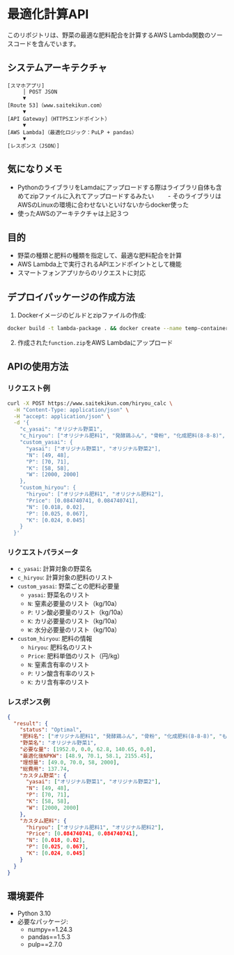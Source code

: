 # 最適化計算API

このリポジトリは、野菜の最適な肥料配合を計算するAWS Lambda関数のソースコードを含んでいます。

## システムアーキテクチャ

```
[スマホアプリ]
     │ POST JSON
     ▼
[Route 53]（www.saitekikun.com）
     ▼
[API Gateway]（HTTPSエンドポイント）
     ▼
[AWS Lambda]（最適化ロジック：PuLP + pandas）
     ▼
[レスポンス（JSON）]
```

## 気になりメモ

- PythonのライブラリをLamdaにアップロードする際はライブラリ自体も含めてzipファイルに入れてアップロードするみたい
　　- そのライブラリはAWSのLinuxの環境に合わせないといけないからdocker使った
- 使ったAWSのアーキテクチャは上記３つ

## 目的

- 野菜の種類と肥料の種類を指定して、最適な肥料配合を計算
- AWS Lambda上で実行されるAPIエンドポイントとして機能
- スマートフォンアプリからのリクエストに対応

## デプロイパッケージの作成方法

1. Dockerイメージのビルドとzipファイルの作成:
```bash
docker build -t lambda-package . && docker create --name temp-container lambda-package && docker cp temp-container:/app/function.zip . && docker rm temp-container
```

2. 作成された`function.zip`をAWS Lambdaにアップロード

## APIの使用方法

### リクエスト例

```bash
curl -X POST https://www.saitekikun.com/hiryou_calc \
  -H "Content-Type: application/json" \
  -H "accept: application/json" \
  -d '{
    "c_yasai": "オリジナル野菜1",
    "c_hiryou": ["オリジナル肥料1", "発酵鶏ふん", "骨粉", "化成肥料(8-8-8)", "もみ殻"],
    "custom_yasai": {
      "yasai": ["オリジナル野菜1", "オリジナル野菜2"],
      "N": [49, 48],
      "P": [70, 71],
      "K": [58, 58],
      "W": [2000, 2000]
    },
    "custom_hiryou": {
      "hiryou": ["オリジナル肥料1", "オリジナル肥料2"],
      "Price": [0.084740741, 0.084740741],
      "N": [0.018, 0.02],
      "P": [0.025, 0.067],
      "K": [0.024, 0.045]
    }
  }'
```

### リクエストパラメータ

- `c_yasai`: 計算対象の野菜名
- `c_hiryou`: 計算対象の肥料のリスト
- `custom_yasai`: 野菜ごとの肥料必要量
  - `yasai`: 野菜名のリスト
  - `N`: 窒素必要量のリスト（kg/10a）
  - `P`: リン酸必要量のリスト（kg/10a）
  - `K`: カリ必要量のリスト（kg/10a）
  - `W`: 水分必要量のリスト（kg/10a）
- `custom_hiryou`: 肥料の情報
  - `hiryou`: 肥料名のリスト
  - `Price`: 肥料単価のリスト（円/kg）
  - `N`: 窒素含有率のリスト
  - `P`: リン酸含有率のリスト
  - `K`: カリ含有率のリスト

### レスポンス例

```json
{
  "result": {
    "status": "Optimal",
    "肥料名": ["オリジナル肥料1", "発酵鶏ふん", "骨粉", "化成肥料(8-8-8)", "もみ殻"],
    "野菜名": "オリジナル野菜1",
    "必要な量": [1952.0, 0.0, 62.8, 140.65, 0.0],
    "最適化後NPKW": [48.9, 70.1, 58.1, 2155.45],
    "理想量": [49.0, 70.0, 58, 2000],
    "総費用": 137.74,
    "カスタム野菜": {
      "yasai": ["オリジナル野菜1", "オリジナル野菜2"],
      "N": [49, 48],
      "P": [70, 71],
      "K": [58, 58],
      "W": [2000, 2000]
    },
    "カスタム肥料": {
      "hiryou": ["オリジナル肥料1", "オリジナル肥料2"],
      "Price": [0.084740741, 0.084740741],
      "N": [0.018, 0.02],
      "P": [0.025, 0.067],
      "K": [0.024, 0.045]
    }
  }
}
```

## 環境要件

- Python 3.10
- 必要なパッケージ:
  - numpy==1.24.3
  - pandas==1.5.3
  - pulp==2.7.0
